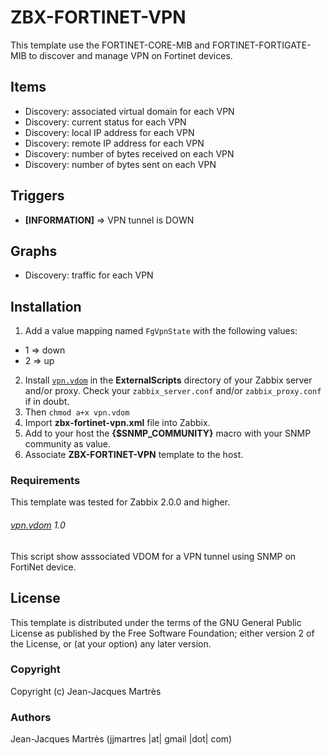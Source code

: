 ZBX-FORTINET-VPN
================

This template use the FORTINET-CORE-MIB and FORTINET-FORTIGATE-MIB to discover and manage VPN on Fortinet devices.

Items
-----

  * Discovery: associated virtual domain for each VPN
  * Discovery: current status for each VPN
  * Discovery: local IP address for each VPN
  * Discovery: remote IP address for each VPN
  * Discovery: number of bytes received on each VPN
  * Discovery: number of bytes sent on each VPN

Triggers
--------

  * **[INFORMATION]** => VPN tunnel is DOWN

Graphs
------

  * Discovery: traffic for each VPN

Installation
------------

1. Add a value mapping named `FgVpnState` with the following values:
  * 1 => down
  * 2 => up
2. Install [`vpn.vdom`](https://github.com/jjmartres/Zabbix/tree/master/zbx-scripts/vpn.vdom) in the **ExternalScripts** directory of your Zabbix server and/or proxy. Check your `zabbix_server.conf` and/or `zabbix_proxy.conf` if in doubt.
3. Then `chmod a+x vpn.vdom`
4. Import **zbx-fortinet-vpn.xml** file into Zabbix.
5. Add to your host the **{$SNMP_COMMUNITY}** macro with your SNMP community as value.
6. Associate **ZBX-FORTINET-VPN** template to the host.
 
### Requirements

This template was tested for Zabbix 2.0.0 and higher.

###### [vpn.vdom](https://github.com/jjmartres/Zabbix/tree/master/zbx-scripts/vpn.vdom) 1.0

This script show asssociated VDOM for a VPN tunnel using SNMP on FortiNet device.

License
-------

This template is distributed under the terms of the GNU General Public License as published by the Free Software Foundation; either version 2 of the  License, or (at your option) any later version.

### Copyright

  Copyright (c) Jean-Jacques Martrès

### Authors
  
  Jean-Jacques Martrès
  (jjmartres |at| gmail |dot| com)
